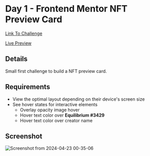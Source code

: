# Day 1 - Frontend Mentor NFT Preview Card
[Link To Challenge](https://www.frontendmentor.io/challenges/nft-preview-card-component-SbdUL_w0U)

[Live Preview](https://30-days-of-tailwind-day-1.netlify.app/)

## Details

Small first challenge to build a NFT preview card.

## Requirements
* View the optimal layout depending on their device's screen size
* See hover states for interactive elements
  * Overlay opacity image hover
  * Hover text color over **Equilibrium #3429**
  * Hover text color over creator name

## Screenshot

![Screenshot from 2024-04-23 00-35-06](https://github.com/matthewsalan/30-days-of-tailwind/assets/8284435/3cef8efc-9f1d-4e29-85a6-af979306f46b)
